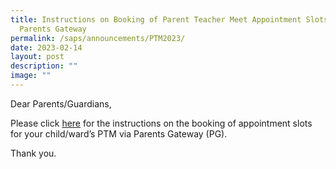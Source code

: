 ```yaml
---
title: Instructions on Booking of Parent Teacher Meet Appointment Slots via
  Parents Gateway
permalink: /saps/announcements/PTM2023/
date: 2023-02-14
layout: post
description: ""
image: ""
---
```

Dear Parents/Guardians,

Please click [here](https://stanthonyspri-moe-edu-sg-admin.cwp.sg/qql/slot/u549/Instructions%20on%20Booking%20of%20Appointment%20Slots%20via%20PG%202023.pdf) for the instructions on the booking of appointment slots for your child/ward’s PTM via Parents Gateway (PG).

Thank you.